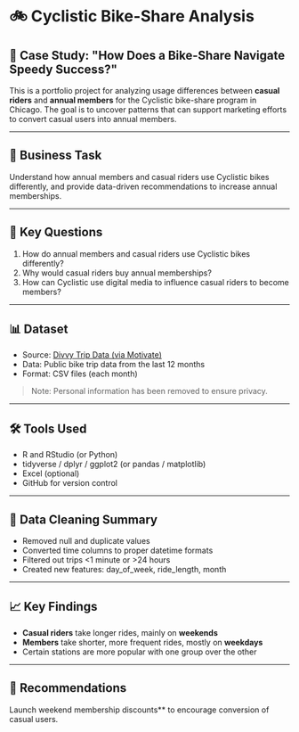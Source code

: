 # 🚲 Cyclistic Bike-Share Analysis

## 📌 Case Study: "How Does a Bike-Share Navigate Speedy Success?"

This is a portfolio project for analyzing usage differences between **casual riders** and **annual members** for the Cyclistic bike-share program in Chicago. The goal is to uncover patterns that can support marketing efforts to convert casual users into annual members.

---

## 🎯 Business Task

Understand how annual members and casual riders use Cyclistic bikes differently, and provide data-driven recommendations to increase annual memberships.

---

## 🧠 Key Questions

1. How do annual members and casual riders use Cyclistic bikes differently?
2. Why would casual riders buy annual memberships?
3. How can Cyclistic use digital media to influence casual riders to become members?

---

## 📊 Dataset

- Source: [Divvy Trip Data (via Motivate)](https://divvy-tripdata.s3.amazonaws.com/index.html)
- Data: Public bike trip data from the last 12 months
- Format: CSV files (each month)

> Note: Personal information has been removed to ensure privacy.

---

## 🛠 Tools Used

- R and RStudio (or Python)
- tidyverse / dplyr / ggplot2 (or pandas / matplotlib)
- Excel (optional)
- GitHub for version control

---

## 🧹 Data Cleaning Summary

- Removed null and duplicate values
- Converted time columns to proper datetime formats
- Filtered out trips <1 minute or >24 hours
- Created new features: day_of_week, ride_length, month

---

## 📈 Key Findings

- **Casual riders** take longer rides, mainly on **weekends**
- **Members** take shorter, more frequent rides, mostly on **weekdays**
- Certain stations are more popular with one group over the other

---

## 📌 Recommendations
Launch weekend membership discounts** to encourage conversion of casual users.

